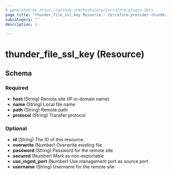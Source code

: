 ```yaml
---
# generated by https://github.com/hashicorp/terraform-plugin-docs
page_title: "thunder_file_ssl_key Resource - terraform-provider-thunder"
subcategory: ""
description: |-
  
---
```


# thunder_file_ssl_key (Resource)





<!-- schema generated by tfplugindocs -->
## Schema

### Required

- **host** (String) Remote site (IP or domain name)
- **name** (String) Local file name
- **path** (String) Remote path
- **protocol** (String) Transfer protocol

### Optional

- **id** (String) The ID of this resource.
- **overwrite** (Number) Overwrite existing file
- **password** (String) Password for the remote site
- **secured** (Number) Mark as non-exportable
- **use_mgmt_port** (Number) Use management port as source port
- **username** (String) Username for the remote site


